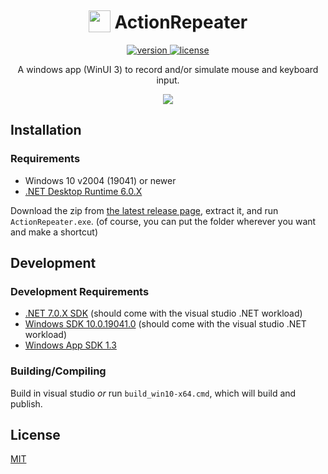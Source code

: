 <div align="center">

<h1>
<img src="https://github.com/cyberrex5/ActionRepeater/blob/main/icon.png?raw=true" height=35 style="
position: relative;
top: 6px;
"/>
ActionRepeater
</h1>

<a href="https://github.com/cyberrex5/ActionRepeater/releases/latest">
    <img src="https://img.shields.io/github/v/release/cyberrex5/ActionRepeater?include_prereleases"
         alt="version" />
</a>
<a href="https://github.com/cyberrex5/ActionRepeater/blob/main/LICENSE">
    <img src="https://img.shields.io/github/license/cyberrex5/ActionRepeater?color=lightgrey"
         alt="license" />
</a>

<br/>

A windows app (WinUI 3) to record and/or simulate mouse and keyboard input.

![](https://github.com/cyberrex5/ActionRepeater/blob/4e93e87b990ef8dea6086a8d73526b03d70fe920/screenshots/0.2.0-alpha.png?raw=true)

</div>

## Installation

### Requirements

 - Windows 10 v2004 (19041) or newer
 - [.NET Desktop Runtime 6.0.X](https://dotnet.microsoft.com/en-us/download/dotnet/6.0)

Download the zip from [the latest release page](https://github.com/cyberrex5/ActionRepeater/releases/latest), extract it, and run `ActionRepeater.exe`. (of course, you can put the folder wherever you want and make a shortcut)

## Development

### Development Requirements

 - [.NET 7.0.X SDK](https://dotnet.microsoft.com/en-us/download/dotnet/7.0) (should come with the visual studio .NET workload)
 - [Windows SDK 10.0.19041.0](https://developer.microsoft.com/en-us/windows/downloads/sdk-archive/) (should come with the visual studio .NET workload)
 - [Windows App SDK 1.3](https://docs.microsoft.com/en-us/windows/apps/windows-app-sdk/downloads)

### Building/Compiling

Build in visual studio *or* run `build_win10-x64.cmd`, which will build and publish.

## License

[MIT](https://github.com/cyberrex5/ActionRepeater/blob/main/LICENSE)

